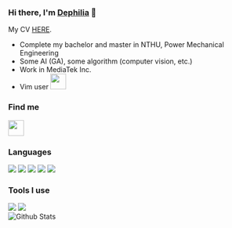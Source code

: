 ### Hi there, I'm [Dephilia][website] 👋

My CV [HERE](https://www.dephilia.moe/resume/resume.pdf).

- Complete my bachelor and master in NTHU, Power Mechanical Engineering
- Some AI (GA), some algorithm (computer vision, etc.)
- Work in MediaTek Inc.
- Vim user <img height="32" width="32" src="https://cdn.jsdelivr.net/npm/simple-icons@v3/icons/vim.svg"  />

### Find me
<a href="mailto:me@dephilia.moe"><img height="32" width="32" src="https://cdn.jsdelivr.net/npm/simple-icons@v3/icons/protonmail.svg" /></a>

### Languages

<img src="https://img.shields.io/badge/python%20-%2314354C.svg?&style=for-the-badge&logo=python&logoColor=white"/>
<img src="https://img.shields.io/badge/c++%20-%2300599C.svg?&style=for-the-badge&logo=c%2B%2B&ogoColor=white"/>
<img src="https://img.shields.io/badge/C-00599C?style=for-the-badge&logo=c&logoColor=white"/>
<img src="https://img.shields.io/badge/shell_script%20-%23121011.svg?&style=for-the-badge&logo=gnu-bash&logoColor=white"/>
<img src="https://img.shields.io/badge/rust-%23000000.svg?&style=for-the-badge&logo=rust&logoColor=white"/>

### Tools I use
<img src="https://img.shields.io/badge/git%20-%23F05033.svg?&style=for-the-badge&logo=git&logoColor=white"/>
<img src="https://img.shields.io/badge/docker%20-%230db7ed.svg?&style=for-the-badge&logo=docker&logoColor=white"/>

<summary></summary>
<img align="left" alt="Github Stats" src="https://github-readme-stats.vercel.app/api?username=Dephilia&show_icons=true&theme=radical" />

[website]: https://www.dephilia.moe
